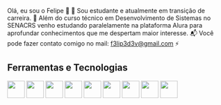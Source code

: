 Olá, eu sou o Felipe 👋
🌱 Sou estudante e atualmente em transição de carreira.
🔭 Além do curso técnico em Desenvolvimento de Sistemas no SENACRS venho estudando paralelamente na plataforma Alura para aprofundar conhecimentos que me despertam maior interesse.
📬 Você pode fazer contato comigo no mail: f3lip3d3v@gmail.com
⚡ 


## Ferramentas e Tecnologias 
<img src="https://cdn.jsdelivr.net/gh/devicons/devicon@latest/icons/css3/css3-original.svg" width="40" height="40" />
<img src="https://cdn.jsdelivr.net/gh/devicons/devicon@latest/icons/git/git-original.svg" width="40" height="40" />
<img src="https://cdn.jsdelivr.net/gh/devicons/devicon@latest/icons/html5/html5-original.svg" width="40" height="40" />
<img src="https://cdn.jsdelivr.net/gh/devicons/devicon@latest/icons/illustrator/illustrator-plain.svg" width="40" height="40" />
<img src="https://cdn.jsdelivr.net/gh/devicons/devicon@latest/icons/photoshop/photoshop-original.svg" width="40" height="40" />          
<img src="https://cdn.jsdelivr.net/gh/devicons/devicon@latest/icons/java/java-original.svg" width="40" height="40" />
<img src="https://cdn.jsdelivr.net/gh/devicons/devicon@latest/icons/javascript/javascript-original.svg" width="40" height="40" />
<img src="https://cdn.jsdelivr.net/gh/devicons/devicon@latest/icons/mysql/mysql-original-wordmark.svg" width="40" height="40" />
<img src="https://cdn.jsdelivr.net/gh/devicons/devicon@latest/icons/vscode/vscode-original.svg" width="40" height="40" />

          


          
          
          
          
          
          
                    
<!--
**FelipeDidio/FelipeDidio** is a ✨ _special_ ✨ repository because its `README.md` (this file) appears on your GitHub profile.

Here are some ideas to get you started:

- 🔭 I’m currently working on ...
- 🌱 I’m currently learning ...
- 👯 I’m looking to collaborate on ...
- 🤔 I’m looking for help with ...
- 💬 Ask me about ...
- 📫 How to reach me: ...
- 😄 Pronouns: ...
- ⚡ Fun fact: ...
-->
